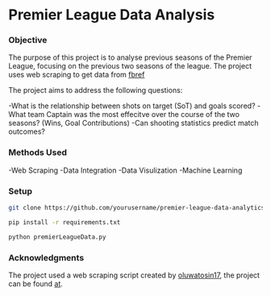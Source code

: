 # Premier League Data Analysis

### Objective

The purpose of this project is to analyse previous seasons of the Premier League, focusing on the previous two seasons of the league. The project uses web scraping to get data from [fbref](https://fbref.com/en/)

The project aims to address the following questions:

-What is the relationship between shots on target (SoT) and goals scored?
-What team Captain was the most effecitve over the course of the two seasons? (Wins, Goal Contributions)
-Can shooting statistics predict match outcomes?

### Methods Used

-Web Scraping
-Data Integration
-Data Visulization
-Machine Learning

### Setup

```bash
git clone https://github.com/yourusername/premier-league-data-analytics.git
```

```bash
pip install -r requirements.txt
```

```bash
python premierLeagueData.py
```

### Acknowledgments

The project used a web scraping script created by [oluwatosin17](https://github.com/oluwatosin17), the project can be found [at](https://github.com/oluwatosin17/Web-Scraping-Football-Matches-From-The-EPL-With-Python-/blob/main/Web%20Scraping%20Football%20Matches%20From%20The%20EPL%20.ipynb).

